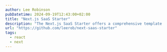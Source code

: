 ```yaml
---
author: Lee Robinson
pubDatetime: 2024-09-19T12:43:00+02:00
title: "Next.js SaaS Starter"
description: "The Next.js SaaS Starter offers a comprehensive template for building SaaS applications using Next.js, Postgres, Stripe, and shadcn/ui. It includes features like authentication, subscription management, and CRUD operations for user management. With built-in support for Stripe payments, role-based access control, and a customizable dashboard, the starter is optimized for quick deployment and scalability. It's designed to simplify common tasks such as database integration and form management, making it ideal for developers looking to launch a SaaS product."
url: "https://github.com/leerob/next-saas-starter"
tags:
  - react
  - next
---
```

